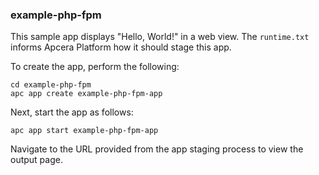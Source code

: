 ### example-php-fpm

This sample app displays "Hello, World!" in a web view. The `runtime.txt` informs Apcera Platform how it should stage this app.

To create the app, perform the following:

```
cd example-php-fpm
apc app create example-php-fpm-app
```

Next, start the app as follows:

```
apc app start example-php-fpm-app
```

Navigate to the URL provided from the app staging process to view the output page.

